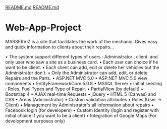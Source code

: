 [README.md](https://github.com/Desyslava-gs/Web-App-Project/files/6999511/README.md)
[README.md](https://github.com/Desyslava-gs/Web-App-Project/files/6999507/README.md)
# Web-App-Project

MARSERVIZ is a site that facilitates the work of the mechanic. Gives easy and quick information to clients about their repairs…



•	The system support different types of users : Administrator , client. and only user who saw a site as a business card.
•	Each user can choice if he want to be client.
•	Each client can add, edit or delete her vehicles but the Administrator don`t.
•	Only the Administrator can add, edit, or delete Repairs and the Parts.
•	ASP.NET MVC 5.0
•	ASP.NET MVC 5.0 view components
•	EntityFrameworkCore 5.0.8
•	MSSQL Server
•	Initial seeding : Roles, Fuel Types and Type of Repair.
•	PartialView (by default)
•	Bootstrap 4
•	AJAX real-time Requests
•	jQuery
•	HTML 5 (Canvas) and CSS
•	Areas (Administrator)
•	Custom validation attributes
•	Roles (User -> Client)
•	Management by Administrator's all information about repairs
•	Facebook login (for developers)
•	Custom Identity (login and register with initial choice if you want to be a client)
•	Integration of Google Maps (For development purposes only)
